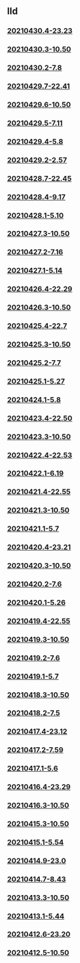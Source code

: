 ## lld

### [20210430.4-23.23](20210430.4-23.23/index.md)
### [20210430.3-10.50](20210430.3-10.50/index.md)
### [20210430.2-7.8](20210430.2-7.8/index.md)
### [20210429.7-22.41](20210429.7-22.41/index.md)
### [20210429.6-10.50](20210429.6-10.50/index.md)
### [20210429.5-7.11](20210429.5-7.11/index.md)
### [20210429.4-5.8](20210429.4-5.8/index.md)
### [20210429.2-2.57](20210429.2-2.57/index.md)
### [20210428.7-22.45](20210428.7-22.45/index.md)
### [20210428.4-9.17](20210428.4-9.17/index.md)
### [20210428.1-5.10](20210428.1-5.10/index.md)
### [20210427.3-10.50](20210427.3-10.50/index.md)
### [20210427.2-7.16](20210427.2-7.16/index.md)
### [20210427.1-5.14](20210427.1-5.14/index.md)
### [20210426.4-22.29](20210426.4-22.29/index.md)
### [20210426.3-10.50](20210426.3-10.50/index.md)
### [20210425.4-22.7](20210425.4-22.7/index.md)
### [20210425.3-10.50](20210425.3-10.50/index.md)
### [20210425.2-7.7](20210425.2-7.7/index.md)
### [20210425.1-5.27](20210425.1-5.27/index.md)
### [20210424.1-5.8](20210424.1-5.8/index.md)
### [20210423.4-22.50](20210423.4-22.50/index.md)
### [20210423.3-10.50](20210423.3-10.50/index.md)
### [20210422.4-22.53](20210422.4-22.53/index.md)
### [20210422.1-6.19](20210422.1-6.19/index.md)
### [20210421.4-22.55](20210421.4-22.55/index.md)
### [20210421.3-10.50](20210421.3-10.50/index.md)
### [20210421.1-5.7](20210421.1-5.7/index.md)
### [20210420.4-23.21](20210420.4-23.21/index.md)
### [20210420.3-10.50](20210420.3-10.50/index.md)
### [20210420.2-7.6](20210420.2-7.6/index.md)
### [20210420.1-5.26](20210420.1-5.26/index.md)
### [20210419.4-22.55](20210419.4-22.55/index.md)
### [20210419.3-10.50](20210419.3-10.50/index.md)
### [20210419.2-7.6](20210419.2-7.6/index.md)
### [20210419.1-5.7](20210419.1-5.7/index.md)
### [20210418.3-10.50](20210418.3-10.50/index.md)
### [20210418.2-7.5](20210418.2-7.5/index.md)
### [20210417.4-23.12](20210417.4-23.12/index.md)
### [20210417.2-7.59](20210417.2-7.59/index.md)
### [20210417.1-5.6](20210417.1-5.6/index.md)
### [20210416.4-23.29](20210416.4-23.29/index.md)
### [20210416.3-10.50](20210416.3-10.50/index.md)
### [20210415.3-10.50](20210415.3-10.50/index.md)
### [20210415.1-5.54](20210415.1-5.54/index.md)
### [20210414.9-23.0](20210414.9-23.0/index.md)
### [20210414.7-8.43](20210414.7-8.43/index.md)
### [20210413.3-10.50](20210413.3-10.50/index.md)
### [20210413.1-5.44](20210413.1-5.44/index.md)
### [20210412.6-23.20](20210412.6-23.20/index.md)
### [20210412.5-10.50](20210412.5-10.50/index.md)

